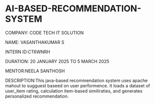 # AI-BASED-RECOMMENDATION-SYSTEM

COMPANY: CODE TECH IT SOLUTION 

NAME: VASANTHAKUMAR S

INTERN ID:CT6WNRH

DURATION: 20 JANUARY 2025 TO 5 MARCH 2025

MENTOR:NEELA SANTHOSH

DESCRIPTION:This java-based recommendation system uses apache mahout to sugguest baseed on user performence. It loads a dataset of user_item rating, calculation item-based similiraties, and generates personalized recommendation.
